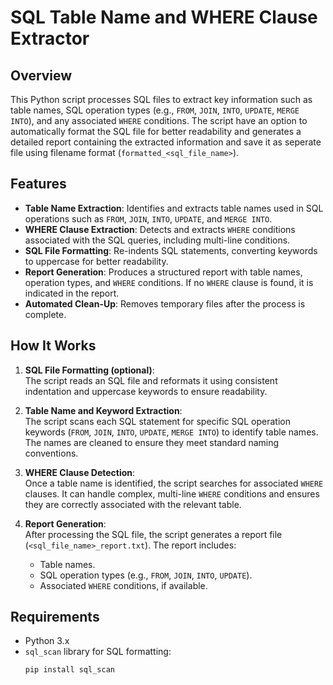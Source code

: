 # SQL Table Name and WHERE Clause Extractor

## Overview

This Python script processes SQL files to extract key information such as table names, SQL operation types (e.g., `FROM`, `JOIN`, `INTO`, `UPDATE`, `MERGE INTO`), and any associated `WHERE` conditions. The script have an option to automatically format the SQL file for better readability and generates a detailed report containing the extracted information and save it as seperate file using filename format (`formatted_<sql_file_name>`).

## Features

- **Table Name Extraction**: Identifies and extracts table names used in SQL operations such as `FROM`, `JOIN`, `INTO`, `UPDATE`, and `MERGE INTO`.
- **WHERE Clause Extraction**: Detects and extracts `WHERE` conditions associated with the SQL queries, including multi-line conditions.
- **SQL File Formatting**: Re-indents SQL statements, converting keywords to uppercase for better readability.
- **Report Generation**: Produces a structured report with table names, operation types, and `WHERE` conditions. If no `WHERE` clause is found, it is indicated in the report.
- **Automated Clean-Up**: Removes temporary files after the process is complete.

## How It Works

1. **SQL File Formatting (optional)**:  
   The script reads an SQL file and reformats it using consistent indentation and uppercase keywords to ensure readability.

2. **Table Name and Keyword Extraction**:  
   The script scans each SQL statement for specific SQL operation keywords (`FROM`, `JOIN`, `INTO`, `UPDATE`, `MERGE INTO`) to identify table names. The names are cleaned to ensure they meet standard naming conventions.

3. **WHERE Clause Detection**:  
   Once a table name is identified, the script searches for associated `WHERE` clauses. It can handle complex, multi-line `WHERE` conditions and ensures they are correctly associated with the relevant table.

4. **Report Generation**:  
   After processing the SQL file, the script generates a report file (`<sql_file_name>_report.txt`). The report includes:
   - Table names.
   - SQL operation types (e.g., `FROM`, `JOIN`, `INTO`, `UPDATE`).
   - Associated `WHERE` conditions, if available.


## Requirements

- Python 3.x
- `sql_scan` library for SQL formatting:
  ```bash
  pip install sql_scan
  ```
